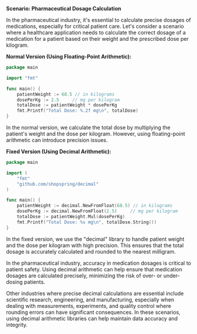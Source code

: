 **Scenario: Pharmaceutical Dosage Calculation**

In the pharmaceutical industry, it's essential to calculate precise dosages of medications, especially for critical patient care. Let's consider a scenario where a healthcare application needs to calculate the correct dosage of a medication for a patient based on their weight and the prescribed dose per kilogram.

**Normal Version (Using Floating-Point Arithmetic):**

```go
package main

import "fmt"

func main() {
    patientWeight := 68.5 // in kilograms
    dosePerKg := 2.5     // mg per kilogram
    totalDose := patientWeight * dosePerKg
    fmt.Printf("Total Dose: %.2f mg\n", totalDose)
}
```

In the normal version, we calculate the total dose by multiplying the patient's weight and the dose per kilogram. However, using floating-point arithmetic can introduce precision issues.

**Fixed Version (Using Decimal Arithmetic):**

```go
package main

import (
    "fmt"
    "github.com/shopspring/decimal"
)

func main() {
    patientWeight := decimal.NewFromFloat(68.5) // in kilograms
    dosePerKg := decimal.NewFromFloat(2.5)     // mg per kilogram
    totalDose := patientWeight.Mul(dosePerKg)
    fmt.Printf("Total Dose: %s mg\n", totalDose.String())
}
```

In the fixed version, we use the "decimal" library to handle patient weight and the dose per kilogram with high precision. This ensures that the total dosage is accurately calculated and rounded to the nearest milligram.

In the pharmaceutical industry, accuracy in medication dosages is critical to patient safety. Using decimal arithmetic can help ensure that medication dosages are calculated precisely, minimizing the risk of over- or under-dosing patients.

Other industries where precise decimal calculations are essential include scientific research, engineering, and manufacturing, especially when dealing with measurements, experiments, and quality control where rounding errors can have significant consequences. In these scenarios, using decimal arithmetic libraries can help maintain data accuracy and integrity.